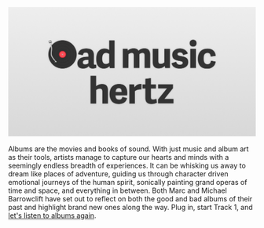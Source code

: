 ![](images/logo/banner.jpg)

Albums are the movies and books of sound. With just music and album art as their tools, artists manage to capture our hearts and minds with a seemingly endless breadth of experiences. It can be whisking us away to dream like places of adventure, guiding us through character driven emotional journeys of the human spirit, sonically painting grand operas of time and space, and everything in between. Both Marc and Michael Barrowclift have set out to reflect on both the good and bad albums of their past and highlight brand new ones along the way. Plug in, start Track 1, and [let's listen to albums again](http://badmusichertz.com).